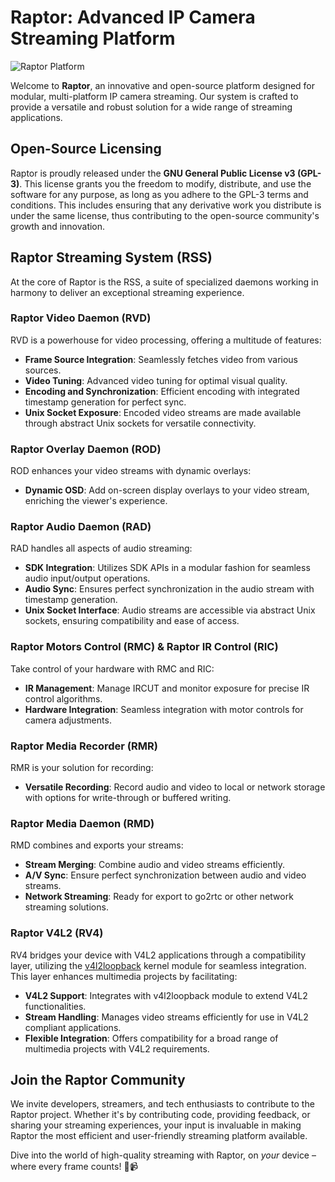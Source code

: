 # Raptor: Advanced IP Camera Streaming Platform

![Raptor Platform](https://github.com/gtxaspec/raptor/assets/12115272/bb36618c-549f-4d07-897a-cdb82e13b388)

Welcome to **Raptor**, an innovative and open-source platform designed for modular, multi-platform IP camera streaming. Our system is crafted to provide a versatile and robust solution for a wide range of streaming applications.

## Open-Source Licensing
Raptor is proudly released under the **GNU General Public License v3 (GPL-3)**. This license grants you the freedom to modify, distribute, and use the software for any purpose, as long as you adhere to the GPL-3 terms and conditions. This includes ensuring that any derivative work you distribute is under the same license, thus contributing to the open-source community's growth and innovation.

## Raptor Streaming System (RSS)
At the core of Raptor is the RSS, a suite of specialized daemons working in harmony to deliver an exceptional streaming experience.

### Raptor Video Daemon (RVD)
RVD is a powerhouse for video processing, offering a multitude of features:
- **Frame Source Integration**: Seamlessly fetches video from various sources.
- **Video Tuning**: Advanced video tuning for optimal visual quality.
- **Encoding and Synchronization**: Efficient encoding with integrated timestamp generation for perfect sync.
- **Unix Socket Exposure**: Encoded video streams are made available through abstract Unix sockets for versatile connectivity.

### Raptor Overlay Daemon (ROD)
ROD enhances your video streams with dynamic overlays:
- **Dynamic OSD**: Add on-screen display overlays to your video stream, enriching the viewer's experience.

### Raptor Audio Daemon (RAD)
RAD handles all aspects of audio streaming:
- **SDK Integration**: Utilizes SDK APIs in a modular fashion for seamless audio input/output operations.
- **Audio Sync**: Ensures perfect synchronization in the audio stream with timestamp generation.
- **Unix Socket Interface**: Audio streams are accessible via abstract Unix sockets, ensuring compatibility and ease of access.

### Raptor Motors Control (RMC) & Raptor IR Control (RIC)
Take control of your hardware with RMC and RIC:
- **IR Management**: Manage IRCUT and monitor exposure for precise IR control algorithms.
- **Hardware Integration**: Seamless integration with motor controls for camera adjustments.

### Raptor Media Recorder (RMR)
RMR is your solution for recording:
- **Versatile Recording**: Record audio and video to local or network storage with options for write-through or buffered writing.

### Raptor Media Daemon (RMD)
RMD combines and exports your streams:
- **Stream Merging**: Combine audio and video streams efficiently.
- **A/V Sync**: Ensure perfect synchronization between audio and video streams.
- **Network Streaming**: Ready for export to go2rtc or other network streaming solutions.

### Raptor V4L2 (RV4)
RV4 bridges your device with V4L2 applications through a compatibility layer, utilizing the [v4l2loopback](https://github.com/umlaeute/v4l2loopback) kernel module for seamless integration. This layer enhances multimedia projects by facilitating:
- **V4L2 Support**: Integrates with v4l2loopback module to extend V4L2 functionalities.
- **Stream Handling**: Manages video streams efficiently for use in V4L2 compliant applications.
- **Flexible Integration**: Offers compatibility for a broad range of multimedia projects with V4L2 requirements.

## Join the Raptor Community
We invite developers, streamers, and tech enthusiasts to contribute to the Raptor project. Whether it's by contributing code, providing feedback, or sharing your streaming experiences, your input is invaluable in making Raptor the most efficient and user-friendly streaming platform available.

Dive into the world of high-quality streaming with Raptor, on _your_ device – where every frame counts! 🚀📹
